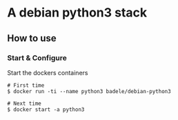# A debian python3 stack

## How to use

### Start & Configure

Start the dockers containers

    # First time
    $ docker run -ti --name python3 badele/debian-python3

    # Next time
    $ docker start -a python3